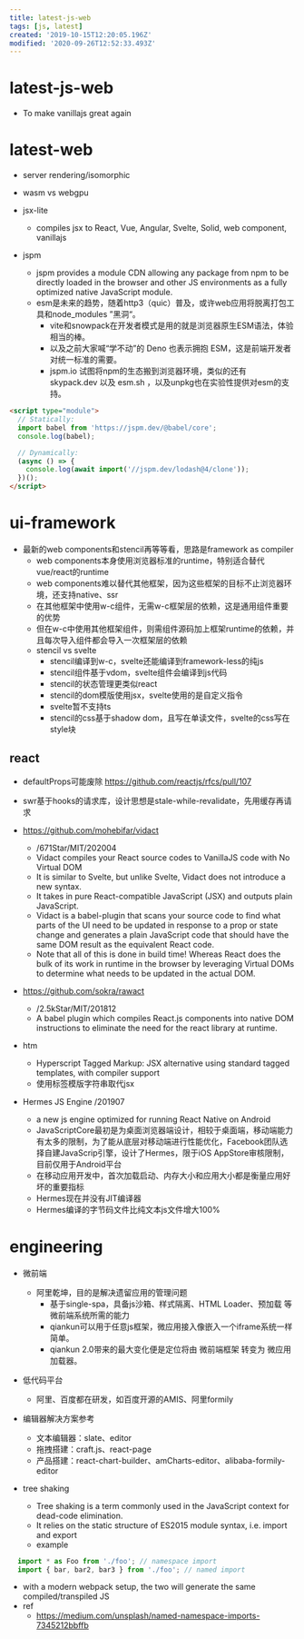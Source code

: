 ```yaml
---
title: latest-js-web
tags: [js, latest]
created: '2019-10-15T12:20:05.196Z'
modified: '2020-09-26T12:52:33.493Z'
---
```


# latest-js-web

- To make vanillajs great again

# latest-web

 
- server rendering/isomorphic

- wasm vs webgpu

- jsx-lite
  - compiles jsx to React, Vue, Angular, Svelte, Solid, web component, vanillajs

- jspm
  - jspm provides a module CDN allowing any package from npm to be directly loaded in the browser and other JS environments as a fully optimized native JavaScript module.
  - esm是未来的趋势，随着http3（quic）普及，或许web应用将脱离打包工具和node_modules ”黑洞“。
    - vite和snowpack在开发者模式是用的就是浏览器原生ESM语法，体验相当的棒。
    - 以及之前大家喊“学不动”的 Deno 也表示拥抱 ESM，这是前端开发者对统一标准的需要。
    - jspm.io 试图将npm的生态搬到浏览器环境，类似的还有 skypack.dev 以及 esm.sh ，以及unpkg也在实验性提供对esm的支持。

``` html
<script type="module">
  // Statically:
  import babel from 'https://jspm.dev/@babel/core';
  console.log(babel);

  // Dynamically:
  (async () => {
    console.log(await import('//jspm.dev/lodash@4/clone'));
  })();
</script>
```

# ui-framework

- 最新的web components和stencil再等等看，思路是framework as compiler
  - web components本身使用浏览器标准的runtime，特别适合替代vue/react的runtime
  - web components难以替代其他框架，因为这些框架的目标不止浏览器环境，还支持native、ssr
  - 在其他框架中使用w-c组件，无需w-c框架层的依赖，这是通用组件重要的优势
  - 但在w-c中使用其他框架组件，则需组件源码加上框架runtime的依赖，并且每次导入组件都会导入一次框架层的依赖
  - stencil vs svelte
    - stencil编译到w-c，svelte还能编译到framework-less的纯js
    - stencil组件基于vdom，svelte组件会编译到js代码
    - stencil的状态管理更类似react
    - stencil的dom模版使用jsx，svelte使用的是自定义指令
    - svelte暂不支持ts
    - stencil的css基于shadow dom，且写在单读文件，svelte的css写在style块

## react

- defaultProps可能废除 https://github.com/reactjs/rfcs/pull/107
- swr基于hooks的请求库，设计思想是stale-while-revalidate，先用缓存再请求
- https://github.com/mohebifar/vidact
  - /671Star/MIT/202004
  - Vidact compiles your React source codes to VanillaJS code with No Virtual DOM
  - It is similar to Svelte, but unlike Svelte, Vidact does not introduce a new syntax. 
  - It takes in pure React-compatible JavaScript (JSX) and outputs plain JavaScript.
  - Vidact is a babel-plugin that scans your source code to find what parts of the UI need to be updated in response to a prop or state change and generates a plain JavaScript code that should have the same DOM result as the equivalent React code. 
  - Note that all of this is done in build time! Whereas React does the bulk of its work in runtime in the browser by leveraging Virtual DOMs to determine what needs to be updated in the actual DOM.
- https://github.com/sokra/rawact
  - /2.5kStar/MIT/201812
  - A babel plugin which compiles React.js components into native DOM instructions to eliminate the need for the react library at runtime.

- htm
  - Hyperscript Tagged Markup: JSX alternative using standard tagged templates, with compiler support
  - 使用标签模版字符串取代jsx

- Hermes JS Engine /201907
  - a new js engine optimized for running React Native on Android
  - JavaScriptCore最初是为桌面浏览器端设计，相较于桌面端，移动端能力有太多的限制，为了能从底层对移动端进行性能优化，Facebook团队选择自建JavaScrip引擎，设计了Hermes，限于iOS AppStore审核限制，目前仅用于Android平台
  - 在移动应用开发中，首次加载启动、内存大小和应用大小都是衡量应用好坏的重要指标
  - Hermes现在并没有JIT编译器
  - Hermes编译的字节码文件比纯文本js文件增大100%

# engineering

- 微前端
  - 阿里乾坤，目的是解决遗留应用的管理问题
    - 基于single-spa，具备js沙箱、样式隔离、HTML Loader、预加载 等微前端系统所需的能力
    - qiankun可以用于任意js框架，微应用接入像嵌入一个iframe系统一样简单。
    - qiankun 2.0带来的最大变化便是定位将由 微前端框架 转变为 微应用加载器。
- 低代码平台
  - 阿里、百度都在研发，如百度开源的AMIS、阿里formily
- 编辑器解决方案参考
  - 文本编辑器：slate、editor
  - 拖拽搭建：craft.js、react-page
  - 产品搭建：react-chart-builder、amCharts-editor、alibaba-formily-editor



- tree shaking
  - Tree shaking is a term commonly used in the JavaScript context for dead-code elimination. 
  - It relies on the static structure of ES2015 module syntax, i.e. import and export
  - example

``` js
  import * as Foo from './foo'; // namespace import
  import { bar, bar2, bar3 } from './foo'; // named import
```

  - with a modern webpack setup, the two will generate the same compiled/transpiled JS
  - ref
    - https://medium.com/unsplash/named-namespace-imports-7345212bbffb

